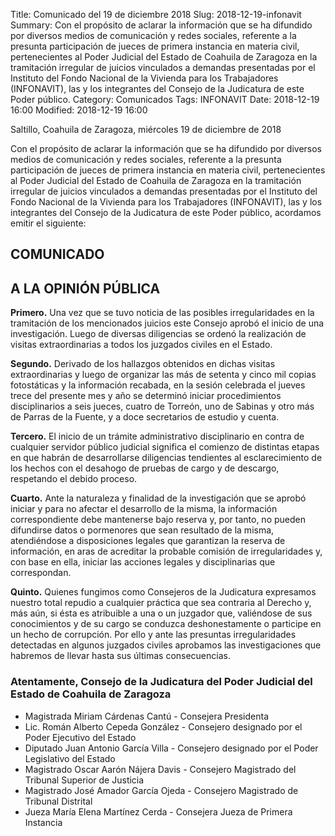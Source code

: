 Title: Comunicado del 19 de diciembre 2018
Slug: 2018-12-19-infonavit
Summary: Con el propósito de aclarar la información que se ha difundido por diversos medios de comunicación y redes sociales, referente a la presunta participación de jueces de primera instancia en materia civil, pertenecientes al Poder Judicial del Estado de Coahuila de Zaragoza en la tramitación irregular de juicios vinculados a demandas presentadas por el Instituto del Fondo Nacional de la Vivienda para los Trabajadores (INFONAVIT), las y los integrantes del Consejo de la Judicatura de este Poder público.
Category: Comunicados
Tags: INFONAVIT
Date: 2018-12-19 16:00
Modified: 2018-12-19 16:00


Saltillo, Coahuila de Zaragoza, miércoles 19 de diciembre de 2018

Con el propósito de aclarar la información que se ha difundido por diversos medios de comunicación y redes sociales, referente a la presunta participación de jueces de primera instancia en materia civil, pertenecientes al Poder Judicial del Estado de Coahuila de Zaragoza en la tramitación irregular de juicios vinculados a demandas presentadas por el Instituto del Fondo Nacional de la Vivienda para los Trabajadores (INFONAVIT), las y los integrantes del Consejo de la Judicatura de este Poder público, acordamos emitir el siguiente:

## COMUNICADO

## A LA OPINIÓN PÚBLICA

**Primero.** Una vez que se tuvo noticia de las posibles irregularidades en la tramitación de los mencionados juicios este Consejo aprobó el inicio de una investigación. Luego de diversas diligencias se ordenó la realización de visitas extraordinarias a todos los juzgados civiles en el Estado.

**Segundo.** Derivado de los hallazgos obtenidos en dichas visitas extraordinarias y luego de organizar las más de setenta y cinco mil copias fotostáticas y la información recabada, en la sesión celebrada el jueves trece del presente mes y año se determinó iniciar procedimientos disciplinarios a seis jueces, cuatro de Torreón, uno de Sabinas y otro más de Parras de la Fuente, y a doce secretarios de estudio y cuenta.

**Tercero.** El inicio de un trámite administrativo disciplinario en contra de cualquier servidor público judicial significa el comienzo de distintas etapas en que habrán de desarrollarse diligencias tendientes al esclarecimiento de los hechos con el desahogo de pruebas de cargo y de descargo, respetando el debido proceso.

**Cuarto.** Ante la naturaleza y finalidad de la investigación que se aprobó iniciar y para no afectar el desarrollo de la misma, la información correspondiente debe mantenerse bajo reserva y, por tanto, no pueden difundirse datos o pormenores que sean resultado de la misma, atendiéndose a disposiciones legales que garantizan la reserva de información, en aras de acreditar la probable comisión de irregularidades y, con base en ella, iniciar las acciones legales y disciplinarias que correspondan.

**Quinto.** Quienes fungimos como Consejeros de la Judicatura expresamos nuestro total repudio a cualquier práctica que sea contraria al Derecho y, más aún, si ésta es atribuible a una o un juzgador que, valiéndose de sus conocimientos y de su cargo se conduzca deshonestamente o participe en un hecho de corrupción. Por ello y ante las presuntas irregularidades detectadas en algunos juzgados civiles aprobamos las investigaciones que habremos de llevar hasta sus últimas consecuencias.

### Atentamente, Consejo de la Judicatura del Poder Judicial del Estado de Coahuila de Zaragoza

* Magistrada Miriam Cárdenas Cantú - Consejera Presidenta
* Lic. Román Alberto Cepeda González - Consejero designado por el Poder Ejecutivo del Estado
* Diputado Juan Antonio García Villa - Consejero designado por el Poder Legislativo del Estado
* Magistrado Oscar Aarón Nájera Davis - Consejero Magistrado del Tribunal Superior de Justicia
* Magistrado José Amador García Ojeda - Consejero Magistrado de Tribunal Distrital
* Jueza María Elena Martínez Cerda - Consejera Jueza de Primera Instancia
